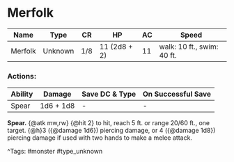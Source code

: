 # Merfolk

| Name | Type | CR | HP | AC | Speed |
|------|------|----|----|----|-------|
| Merfolk | Unknown | 1/8 | 11 (2d8 + 2) | 11 | walk: 10 ft., swim: 40 ft. |

### Actions:

| Ability | Damage | Save DC & Type | On Successful Save |
|---------|--------|----------------|--------------------|
| Spear | 1d6 + 1d8 | - | - |


**Spear.** {@atk mw,rw} {@hit 2} to hit, reach 5 ft. or range 20/60 ft., one target. {@h}3 ({@damage 1d6}) piercing damage, or 4 ({@damage 1d8}) piercing damage if used with two hands to make a melee attack.

^Tags: #monster #type_unknown
